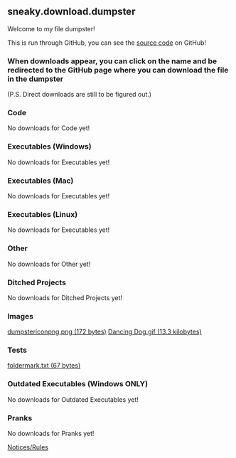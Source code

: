 ## sneaky.download.dumpster

Welcome to my file dumpster!

This is run through GitHub, you can see the [source code](https://github.com/ST5Sneaky/sneaky.download.dumpster) on GitHub!

### When downloads appear, you can click on the name and be redirected to the GitHub page where you can download the file in the dumpster
(P.S. Direct downloads are still to be figured out.)

### Code
No downloads for Code yet!

### Executables (Windows)
No downloads for Executables yet!

### Executables (Mac)
No downloads for Executables yet!

### Executables (Linux)
No downloads for Executables yet!

### Other
No downloads for Other yet!

### Ditched Projects
No downloads for Ditched Projects yet!

### Images
[dumpstericonpng.png (172 bytes)](https://github.com/ST5Sneaky/sneaky.download.dumpster/blob/main/downloads/dumpstericonpng.png)
[Dancing Dog.gif (13.3 kilobytes)](https://github.com/ST5Sneaky/sneaky.download.dumpster/blob/main/downloads/Dancing%20Dog.gif)

### Tests
[foldermark.txt (67 bytes)](https://github.com/ST5Sneaky/sneaky.download.dumpster/blob/main/downloads/foldermark.txt)

### Outdated Executables (Windows ONLY)
No downloads for Outdated Executables yet!

### Pranks
No downloads for Pranks yet!

[Notices/Rules](notices.md)
